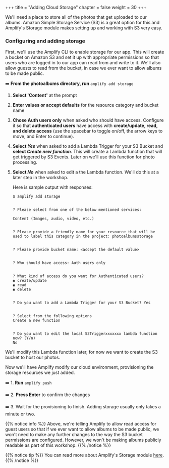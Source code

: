 +++
title = "Adding Cloud Storage"
chapter = false
weight = 30
+++

We'll need a place to store all of the photos that get uploaded to our albums. Amazon Simple Storage Service (S3) is a great option for this and Amplify's Storage module makes setting up and working with S3 very easy.

### Configuring and adding storage

First, we'll use the Amplify CLI to enable storage for our app. This will create a bucket on Amazon S3 and set it up with appropriate permissions so that users who are logged in to our app can read from and write to it. We'll also allow guests to read from the bucket, in case we ever want to allow albums to be made public. 

➡️ **From the photoalbums directory, run** `amplify add storage`

1. **Select 'Content'** at the prompt

2. **Enter values or accept defaults** for the resource category and bucket name

3. **Chose Auth users only** when asked who should have access. Configure it so that **authenticated users** have access with **create/update, read, and delete access** (use the spacebar to toggle on/off, the arrow keys to move, and Enter to continue).

4. **Select _Yes_** when asked to add a Lambda Trigger for your S3 Bucket and **select _Create new function_**. This will create a Lambda function that will get triggered by S3 Events. Later on we'll use this function for photo processing.

5. **Select _No_** when asked to edit a the Lambda function. We'll do this at a later step in the workshop.

    Here is sample output with responses:

    ```text
    $ amplify add storage


    ? Please select from one of the below mentioned services:
    
    Content (Images, audio, video, etc.)


    ? Please provide a friendly name for your resource that will be used to label this category in the project: photoalbumsstorage


    ? Please provide bucket name: <accept the default value>


    ? Who should have access: Auth users only


    ? What kind of access do you want for Authenticated users? 
    ◉ create/update
    ◉ read
    ◉ delete


    ? Do you want to add a Lambda Trigger for your S3 Bucket? Yes


    ? Select from the following options 
    Create a new function 


    ? Do you want to edit the local S3Triggerxxxxxxx lambda function now? (Y/n) 
    No
    ```

We'll modify this Lambda function later, for now we want to create the S3 bucket to host our photos.

Now we'll have Amplify modify our cloud environment, provisioning the storage resources we just added.

➡️ 1. **Run** `amplify push` 

➡️ 2. **Press Enter** to confirm the changes

➡️ 3. Wait for the provisioning to finish. Adding storage usually only takes a minute or two.

{{% notice info %}}
Above, we're telling Amplify to allow read access for guest users so that if we ever want to allow albums to be made public, we won't need to make any further changes to the way the S3 bucket permissions are configured. However, we won't be making albums publicly readable as part of this workshop.
{{% /notice %}}

{{% notice tip %}}
You can read more about Amplify's Storage module [here](https://aws-amplify.github.io/amplify-js/media/storage_guide).
{{% /notice %}}

